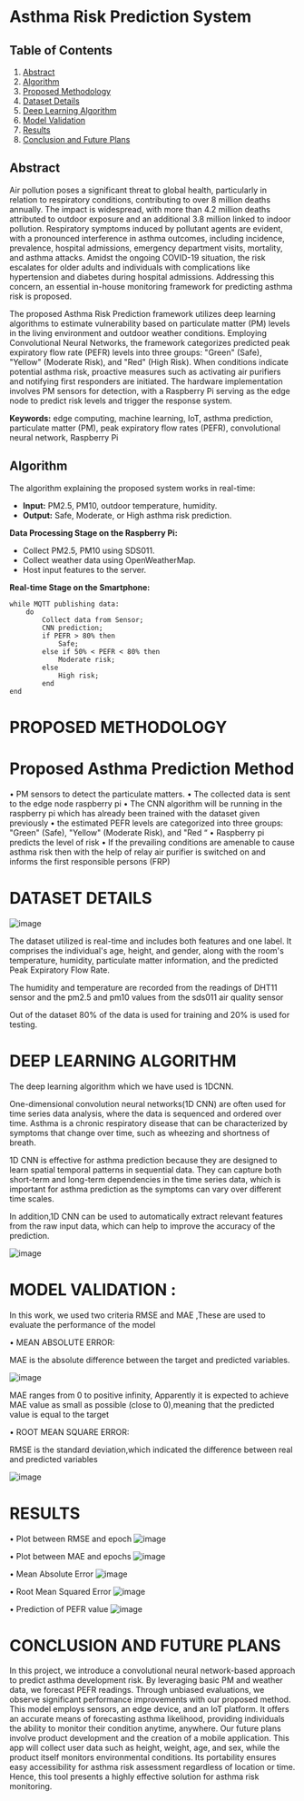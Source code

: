 # Asthma Risk Prediction System

## Table of Contents
1. [Abstract](#abstract)
2. [Algorithm](#algorithm)
3. [Proposed Methodology](#proposed-methodology)
4. [Dataset Details](#dataset-details)
5. [Deep Learning Algorithm](#deep-learning-algorithm)
6. [Model Validation](#model-validation)
7. [Results](#results)
8. [Conclusion and Future Plans](#conclusion-and-future-plans)

## Abstract
Air pollution poses a significant threat to global health, particularly in relation to respiratory conditions, contributing to over 8 million deaths annually. The impact is widespread, with more than 4.2 million deaths attributed to outdoor exposure and an additional 3.8 million linked to indoor pollution. Respiratory symptoms induced by pollutant agents are evident, with a pronounced interference in asthma outcomes, including incidence, prevalence, hospital admissions, emergency department visits, mortality, and asthma attacks. Amidst the ongoing COVID-19 situation, the risk escalates for older adults and individuals with complications like hypertension and diabetes during hospital admissions. Addressing this concern, an essential in-house monitoring framework for predicting asthma risk is proposed.

The proposed Asthma Risk Prediction framework utilizes deep learning algorithms to estimate vulnerability based on particulate matter (PM) levels in the living environment and outdoor weather conditions. Employing Convolutional Neural Networks, the framework categorizes predicted peak expiratory flow rate (PEFR) levels into three groups: "Green" (Safe), "Yellow" (Moderate Risk), and "Red" (High Risk). When conditions indicate potential asthma risk, proactive measures such as activating air purifiers and notifying first responders are initiated. The hardware implementation involves PM sensors for detection, with a Raspberry Pi serving as the edge node to predict risk levels and trigger the response system.

**Keywords:** edge computing, machine learning, IoT, asthma prediction, particulate matter (PM), peak expiratory flow rates (PEFR), convolutional neural network, Raspberry Pi  

## Algorithm
The algorithm explaining the proposed system works in real-time:
- **Input:** PM2.5, PM10, outdoor temperature, humidity.
- **Output:** Safe, Moderate, or High asthma risk prediction.

**Data Processing Stage on the Raspberry Pi:**
- Collect PM2.5, PM10 using SDS011.
- Collect weather data using OpenWeatherMap.
- Host input features to the server.

**Real-time Stage on the Smartphone:**
```plaintext
while MQTT publishing data:
    do 
        Collect data from Sensor;
        CNN prediction;
        if PEFR > 80% then 
            Safe; 
        else if 50% < PEFR < 80% then 
            Moderate risk;
        else 
            High risk;
        end
end
```
# PROPOSED METHODOLOGY

# Proposed Asthma Prediction Method 
•	PM sensors to detect the particulate matters.
•	The collected data is sent to the edge node raspberry pi
•	The CNN algorithm will be running in the raspberry pi which has already been  trained with the dataset given previously
•	the estimated PEFR levels are categorized into three groups: "Green" (Safe), "Yellow" (Moderate Risk), and "Red “
•	Raspberry pi predicts the level of risk
•	If the prevailing conditions are amenable to cause asthma risk then with the help of relay air purifier is switched on and informs the first responsible persons (FRP)

# DATASET DETAILS

![image](https://github.com/user-attachments/assets/5751b23b-09f3-405f-8c4f-5635cfc1f17f)


The dataset utilized is real-time and includes both features and one label. It comprises the individual's age, height, and gender, along with the room's temperature, humidity, particulate matter information, and the predicted Peak Expiratory Flow Rate.
 
The humidity and temperature are recorded from the readings of DHT11 sensor and the pm2.5 and pm10 values from  the sds011 air quality sensor 
      
Out of the dataset 80% of the data is used for training and  20% is used for testing.

# DEEP LEARNING ALGORITHM


The deep learning algorithm which we have used is 1DCNN.

One-dimensional convolution neural networks(1D CNN) are often used for time series data analysis, where the data is sequenced and ordered over time. Asthma is a chronic respiratory disease that can be characterized by symptoms that change over time, such as wheezing and shortness of breath. 

1D CNN is  effective for asthma prediction because they are designed to learn spatial temporal patterns in sequential data. They can capture both short-term and long-term dependencies in the time series data, which is important for asthma prediction as the symptoms can vary over different time scales. 

In addition,1D CNN can be used to automatically extract relevant features from the raw input data, which can help to improve the accuracy of the prediction.

![image](https://github.com/user-attachments/assets/3fa7ed85-0af9-4a62-9cc2-e8fac7f6e3c7)

# MODEL VALIDATION :



 In this work, we used two criteria RMSE and MAE ,These are used to evaluate the performance of the model


•	MEAN ABSOLUTE ERROR:

   MAE is the absolute difference between the target and predicted variables.

   ![image](https://github.com/user-attachments/assets/9213f1cd-ffc2-4ea8-b437-9a774d58b3a2)


MAE ranges from 0 to positive infinity, Apparently it is expected to achieve MAE value as small 
as possible (close to 0),meaning that the predicted value is equal to the target


•	ROOT MEAN SQUARE ERROR:

RMSE is the standard deviation,which indicated the difference between real and predicted variables

![image](https://github.com/user-attachments/assets/96967f56-a4c0-4e01-8dcc-dc149d154349)

# RESULTS

• Plot between RMSE and epoch 
![image](https://github.com/user-attachments/assets/2f9e172c-46f8-4e43-a1af-9b9a9bbc1ac1)

• Plot between MAE and epochs
![image](https://github.com/user-attachments/assets/0ce8b834-bfbc-4daa-9180-9148c0651cdf)

• Mean Absolute Error 
![image](https://github.com/user-attachments/assets/a19d26ff-409e-4ccf-93aa-146a05aac0c7)

• Root Mean Squared Error 
![image](https://github.com/user-attachments/assets/4217b126-94d4-4c5a-b238-7d13b4a156de)

• Prediction of PEFR value
![image](https://github.com/user-attachments/assets/5a809d3e-f5e2-43e8-b9cd-b38ef1059942)

# CONCLUSION AND FUTURE PLANS 
In this project, we introduce a convolutional neural network-based approach to predict asthma development risk. By leveraging basic PM and weather data, we forecast PEFR readings. Through unbiased evaluations, we observe significant performance improvements with our proposed method. This model employs sensors, an edge device, and an IoT platform. It offers an accurate means of forecasting asthma likelihood, providing individuals the ability to monitor their condition anytime, anywhere. Our future plans involve product development and the creation of a mobile application. This app will collect user data such as height, weight, age, and sex, while the product itself monitors environmental conditions. Its portability ensures easy accessibility for asthma risk assessment regardless of location or time. Hence, this tool presents a highly effective solution for asthma risk monitoring.

